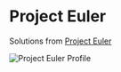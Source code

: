 # Project Euler

Solutions from [Project Euler](https://projecteuler.net/)

![Project Euler Profile](https://projecteuler.net/profile/uvik_skerci.png)

